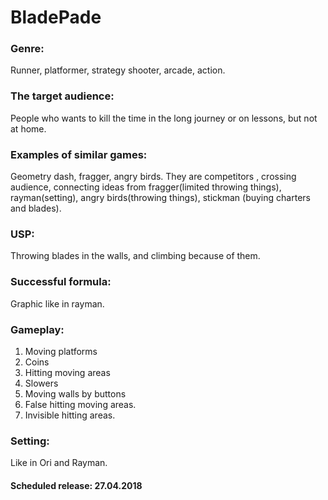 # BladePade #


### Genre: 
Runner, platformer, strategy shooter, arcade, action.

### The target audience:
People who wants to kill the time in the long journey or on lessons, but not at home.

### Examples of similar games:  
Geometry dash, fragger, angry birds. They are competitors , crossing audience, connecting ideas from fragger(limited throwing things), rayman(setting), angry birds(throwing things), stickman (buying charters and blades).

### USP: 
Throwing blades in the walls, and climbing because of them.

### Successful formula: 
Graphic like in rayman.

### Gameplay: 
1.	Moving platforms
2.	Coins
3.	Hitting moving areas
4.	Slowers
5.	Moving walls by buttons
6.	False hitting moving areas.
7.	Invisible hitting areas.

### Setting:  
Like in Ori and Rayman.

#### Scheduled release: 27.04.2018


